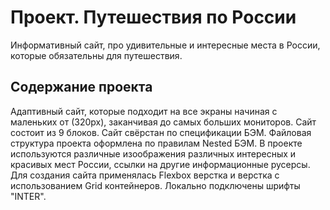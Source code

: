 # Проект. Путешествия по России

Информативный сайт, про удивительные и интересные места в России, которые обязательны для путешествия.

## Содержание проекта

Адаптивный сайт, которые подходит на все экраны начиная с маленьких от (320px), заканчивая до самых больших мониторов.
Сайт состоит из 9 блоков.
Сайт свёрстан по спецификации БЭМ.
Файловая структура проекта оформлена по правилам Nested БЭМ.
В проекте используются различные изоображения различных интересных и красивых мест России, ссылки на другие информационные русерсы. 
Для создания сайта применялась Flexbox верстка и верстка с использованием Grid контейнеров. 
Локально подключены шрифты "INTER".